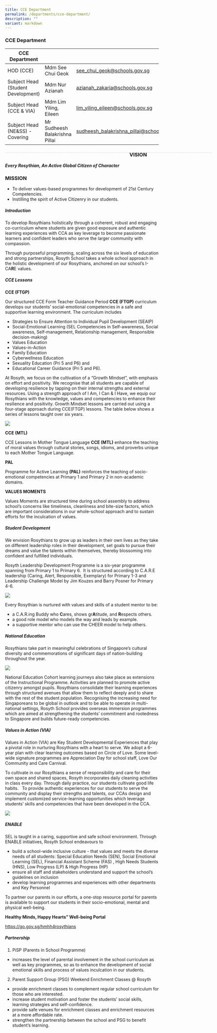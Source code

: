 ```yaml
---
title: CCE Department
permalink: /departments/cce-department/
description: ""
variant: markdown
---
```

### CCE Department

| CCE Department |  | |
| -------- | -------- | -------- |
| HOD (CCE) | Mdm See Chui Geok | see_chui_geok@schools.gov.sg |
| Subject Head (Student Development) | Mdm Nur Azianah | azianah_zakaria@schools.gov.sg |
| Subject Head (CCE &amp; VIA) | Mdm Lim Yiling, Eileen | lim_yiling_eileen@schools.gov.sg |
| Subject Head (NE&amp;SS) - Covering | Mr Sudheesh Balakrishna Pillai | sudheesh_balakrishna_pillai@schools.gov.sg |

<div style="line-height: 19.6px; width: 408px; float: left;"><div style="margin-top: 8px; margin-bottom: 8px; line-height: 19.6px; width: 680px; border-bottom: 1px dashed rgb(204, 204, 204); height: 1px; clear: both;"></div></div>

### VISION
***Every Rosythian, An Active Global Citizen of Character***

### MISSION

* To deliver values-based programmes for development of 21st Century Competencies.
* Instilling the spirit of Active Citizenry in our students.

##### Introduction

To develop Rosythians holistically through a coherent, robust and engaging co-curriculum where students are given good exposure and authentic learning experiences with CCA as key leverage to become passionate learners and confident leaders who serve the larger community with compassion.

Through purposeful programming, scaling across the six levels of education and strong partnerships, Rosyth School takes a whole school approach in the holistic development of our Rosythians, anchored on our school’s I-CA**R**E values.

##### CCE Lessons

**CCE (FTGP)**

Our structured CCE Form Teacher Guidance Period **CCE (FTGP)** curriculum develops our students’ social-emotional competencies in a safe and supportive learning environment. The curriculum includes

* Strategies to Ensure Attention to Individual Pupil Development (SEAIP)
* Social-Emotional Learning (SEL Competencies in Self-awareness, Social awareness, Self-management, Relationship management, Responsible decision-making)
* Values Education
* Values-in-Action
* Family Education
* Cyberwellness Education
* Sexuality Education (Pri 5 and P6) and
* Educational Career Guidance (Pri 5 and P6).

At Rosyth, we focus on the cultivation of a “Growth Mindset”, with emphasis on effort and positivity. We recognise that all students are capable of developing resilience by tapping on their internal strengths and external resources. Using a strength approach of I Am, I Can &amp; I Have, we equip our Rosythians with the knowledge, values and competencies to enhance their resilience and positivity. Growth Mindset lessons are carried out using a four-stage approach during CCE(FTGP) lessons. The table below shows a series of lessons taught over six years.

![](/images/CCE13.jpg)

**CCE (MTL)**

CCE Lessons in Mother Tongue Language **CCE (MTL)** enhance the teaching of moral&nbsp;values through cultural stories, songs, idioms, and proverbs unique to each Mother Tongue Language.

**PAL**

Programme for Active Learning **(PAL)** reinforces the teaching of socio-emotional competencies at Primary 1 and Primary 2 in non-academic domains.

**VALUES MOMENTS**

Values Moments are structured time during school assembly to address school’s concerns like timeliness, cleanliness and bite-size factors, which are important considerations in our whole-school approach and to sustain efforts for the inculcation of values.

##### Student Development

We envision Rosythians to grow up as leaders in their own lives as they take on different leadership roles in their development, set goals to pursue their dreams and value the talents within themselves, thereby blossoming into confident and fulfilled individuals.

Rosyth Leadership Development Programme is a six-year programme spanning from Primary 1 to Primary 6.&nbsp; It is structured according to C.A.R.E leadership (Caring, Alert, Responsible, Exemplary) for Primary 1-3 and Leadership Challenge Model by Jim Kouzes and Barry Posner for Primary 4-6.

![](/images/CCE14.jpg)

Every Rosythian is nurtured with values and skills of a student mentor to be:

* a C.A.R.ing Buddy who **C**ares, shows gr**A**titude, and **R**espects others.
* a good role model who models the way and leads by example.
* a supportive mentor who can use the CHEER model to help others.

#####  National Education

Rosythians take part in meaningful celebrations of Singapore’s cultural diversity and commemorations of significant days of nation-building throughout the year.

![](/images/CCE5.jpg)

National Education Cohort learning journeys also take place as extensions of the Instructional Programme. Activities are planned to promote active citizenry amongst pupils. Rosythians consolidate their learning experiences through structured avenues that allow them to reflect deeply and to share with the rest of the student population. Recognising the increasing need for Singaporeans to be global in outlook and to be able to operate in multi-national settings, Rosyth School provides overseas immersion programmes which are aimed at strengthening the students’ commitment and rootedness to Singapore and builds future-ready competencies.

##### Values in Action (VIA)

Values in Action (VIA) are Key Student Developmental Experiences that play a pivotal role in nurturing Rosythians with a heart to serve. We adopt a 6-year plan with clear learning outcomes based on Circle of Love. Some level-wide signature programmes are Appreciation Day for school staff, Love Our Community and Care Carnival.

To cultivate in our Rosythians a sense of responsibility and care for their own space and shared spaces, Rosyth incorporates daily cleaning activities in class every day. Through daily practice, our students cultivate good life habits. &nbsp;&nbsp;To provide authentic experiences for our students to serve the community and display their strengths and talents, our CCAs design and implement customized service-learning opportunities which leverage students’ skills and competencies that have been developed in the CCA.

![](/images/CCE12.jpg)

##### ENABLE

SEL is taught in a caring, supportive and safe school environment. Through ENABLE initiatives, Rosyth School endeavours to
* build a school-wide inclusive culture - that values and meets the diverse needs of all students: Special Education Needs (SEN), Social Emotional Learning (SEL), Financial Assistant Scheme (FAS) , High Needs Students (HNS), Low Progress (LP) &amp; High Progress (HP)
* ensure all staff and stakeholders understand and support the school’s guidelines on inclusion
* develop learning programmes and experiences with other departments and Key Personnel

To partner our parents in our efforts, a one-stop resource portal for parents is available to support our students in their socio-emotional, mental and physical well-being.

**Healthy Minds, Happy Hearts” Well-being Portal**

[https](https)[://](https://go.gov.sg/hmhh4rosythians)[go.gov.sg/hmhh4rosythians](https://go.gov.sg/hmhh4rosythians)

##### Partnership

1) PiSP (Parents in School Programme)

* increases the level of parental involvement in the school curriculum as well as key programmes, so as to enhance the development of social emotional skills and process of values inculcation in our students.

2) Parent Support Group (PSG) Weekend Enrichment Classes @ Rosyth

* provide enrichment classes to complement regular school curriculum for those who are interested.
* increase student motivation and foster the students’ social skills, learning strategies and self-confidence.
* provide safe venues for enrichment classes and enrichment resources at a more affordable rate.
* strengthen the partnership between the school and PSG to benefit student’s learning.